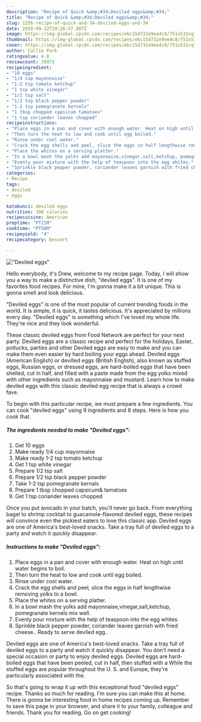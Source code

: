 ```yaml
---
description: "Recipe of Quick &amp;#34;Deviled eggs&amp;#34;"
title: "Recipe of Quick &amp;#34;Deviled eggs&amp;#34;"
slug: 1256-recipe-of-quick-and-34-deviled-eggs-and-34
date: 2020-09-12T19:28:57.807Z
image: https://img-global.cpcdn.com/recipes/ebc15d732e9ee4c8/751x532cq70/deviled-eggs-recipe-main-photo.jpg
thumbnail: https://img-global.cpcdn.com/recipes/ebc15d732e9ee4c8/751x532cq70/deviled-eggs-recipe-main-photo.jpg
cover: https://img-global.cpcdn.com/recipes/ebc15d732e9ee4c8/751x532cq70/deviled-eggs-recipe-main-photo.jpg
author: Callie Park
ratingvalue: 4.8
reviewcount: 39973
recipeingredient:
- "10 eggs"
- "1/4 cup mayonnaise"
- "1-2 tsp tomato ketchup"
- "1 tsp white vinegar"
- "1/2 tsp salt"
- "1/2 tsp black pepper powder"
- "1-2 tsp pomegranate kernals"
- "1 tbsp chopped capsicum tamatoes"
- "1 tsp coriander leaves chopped"
recipeinstructions:
- "Place eggs in a pan and cover with enough water. Heat on high until water begins to boil."
- "Then turn the heat to low and cook until egg boiled."
- "Rinse under cool water."
- "Crack the egg shells and peel, slice the eggs in half lengthwise removing yolks to a bowl."
- "Place the whites on a serving platter."
- "In a bowl mash the yolks add mayonnaise,vinegar,salt,ketchup, pomegranate kernels mix well."
- "Evenly pour mixture with the help of teaspoon into the egg whites."
- "Sprinkle black pepper powder, coriander leaves garnish with fried cheese.. Ready to serve deviled egg.."
categories:
- Recipe
tags:
- deviled
- eggs

katakunci: deviled eggs 
nutrition: 300 calories
recipecuisine: American
preptime: "PT21M"
cooktime: "PT58M"
recipeyield: "4"
recipecategory: Dessert

---
```



![&#34;Deviled eggs&#34;](https://img-global.cpcdn.com/recipes/ebc15d732e9ee4c8/751x532cq70/deviled-eggs-recipe-main-photo.jpg)

Hello everybody, it's Drew, welcome to my recipe page. Today, I will show you a way to make a distinctive dish, &#34;deviled eggs&#34;. It is one of my favorites food recipes. For mine, I'm gonna make it a bit unique. This is gonna smell and look delicious.

&#34;Deviled eggs&#34; is one of the most popular of current trending foods in the world. It is simple, it is quick, it tastes delicious. It's appreciated by millions every day. &#34;Deviled eggs&#34; is something which I've loved my whole life. They're nice and they look wonderful.

These classic deviled eggs from Food Network are perfect for your next party. Deviled eggs are a classic recipe and perfect for the holidays, Easter, potlucks, parties and other Deviled eggs are easy to make and you can make them even easier by hard boiling your eggs ahead. Deviled eggs (American English) or devilled eggs (British English), also known as stuffed eggs, Russian eggs, or dressed eggs, are hard-boiled eggs that have been shelled, cut in half, and filled with a paste made from the egg yolks mixed with other ingredients such as mayonnaise and mustard. Learn how to make deviled eggs with this classic deviled egg recipe that is always a crowd fave.


To begin with this particular recipe, we must prepare a few ingredients. You can cook &#34;deviled eggs&#34; using 9 ingredients and 8 steps. Here is how you cook that.

<!--inarticleads1-->

##### The ingredients needed to make &#34;Deviled eggs&#34;:

1. Get 10 eggs
1. Make ready 1/4 cup mayonnaise
1. Make ready 1-2 tsp tomato ketchup
1. Get 1 tsp white vinegar
1. Prepare 1/2 tsp salt
1. Prepare 1/2 tsp black pepper powder
1. Take 1-2 tsp pomegranate kernals
1. Prepare 1 tbsp chopped capsicum&amp; tamatoes
1. Get 1 tsp coriander leaves chopped


Once you put avocado in your batch, you&#39;ll never go back. From everything bagel to shrimp cocktail to guacamole-flavored deviled eggs, these recipes will convince even the pickiest eaters to love this classic app. Deviled eggs are one of America&#39;s best-loved snacks. Take a tray full of deviled eggs to a party and watch it quickly disappear. 

<!--inarticleads2-->

##### Instructions to make &#34;Deviled eggs&#34;:

1. Place eggs in a pan and cover with enough water. Heat on high until water begins to boil.
1. Then turn the heat to low and cook until egg boiled.
1. Rinse under cool water.
1. Crack the egg shells and peel, slice the eggs in half lengthwise removing yolks to a bowl.
1. Place the whites on a serving platter.
1. In a bowl mash the yolks add mayonnaise,vinegar,salt,ketchup, pomegranate kernels mix well.
1. Evenly pour mixture with the help of teaspoon into the egg whites.
1. Sprinkle black pepper powder, coriander leaves garnish with fried cheese.. Ready to serve deviled egg..


Deviled eggs are one of America&#39;s best-loved snacks. Take a tray full of deviled eggs to a party and watch it quickly disappear. You don&#39;t need a special occasion or party to enjoy deviled eggs. Deviled eggs are hard-boiled eggs that have been peeled, cut in half, then stuffed with a While the stuffed eggs are popular throughout the U. S. and Europe, they&#39;re particularly associated with the. 

So that's going to wrap it up with this exceptional food &#34;deviled eggs&#34; recipe. Thanks so much for reading. I'm sure you can make this at home. There is gonna be interesting food in home recipes coming up. Remember to save this page in your browser, and share it to your family, colleague and friends. Thank you for reading. Go on get cooking!
